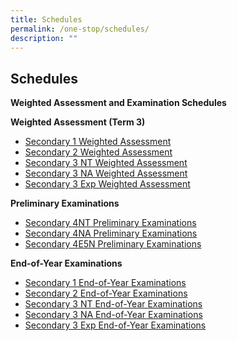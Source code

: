 ```yaml
---
title: Schedules
permalink: /one-stop/schedules/
description: ""
---
```

Schedules
---------

**Weighted Assessment and Examination Schedules**

**Weighted Assessment (Term 3)**

*   [Secondary 1 Weighted Assessment](https://stanthonyscanossiansec.moe.edu.sg/wp-content/uploads/2022/07/WA3-Student-Schedule-Sec-1.pdf)
*   [Secondary 2 Weighted Assessment](https://stanthonyscanossiansec.moe.edu.sg/wp-content/uploads/2022/07/WA3-Student-Schedule-Sec-2.pdf)
*   [Secondary 3 NT Weighted Assessment](https://stanthonyscanossiansec.moe.edu.sg/wp-content/uploads/2022/07/WA3-Student-Schedule-Sec-3NT.pdf)
*   [Secondary 3 NA Weighted Assessment](https://stanthonyscanossiansec.moe.edu.sg/wp-content/uploads/2022/07/WA3-Student-Schedule-Sec-3NA.pdf)
*   [Secondary 3 Exp Weighted Assessment](https://stanthonyscanossiansec.moe.edu.sg/wp-content/uploads/2022/07/WA3-Student-Schedule-Sec-3E.pdf)

**Preliminary Examinations**

*   [Secondary 4NT Preliminary Examinations](https://stanthonyscanossiansec.moe.edu.sg/wp-content/uploads/2022/07/Sec-4NT-Preliminary-Examination.pdf)
*   [Secondary 4NA Preliminary Examinations](https://stanthonyscanossiansec.moe.edu.sg/wp-content/uploads/2022/08/Sec-4NA-Preliminary-Examination-updated-25-July.pdf)
*   [Secondary 4E5N Preliminary Examinations](https://stanthonyscanossiansec.moe.edu.sg/wp-content/uploads/2022/08/Sec-4E5N-Preliminary-Examination-updated-25-July.pdf)

**End-of-Year Examinations**

*   [Secondary 1 End-of-Year Examinations](https://stanthonyscanossiansec.moe.edu.sg/wp-content/uploads/2022/09/1.-End-of-Year-Student-Schedule-Sec-1.pdf)
*   [Secondary 2 End-of-Year Examinations](https://stanthonyscanossiansec.moe.edu.sg/wp-content/uploads/2022/09/2.-End-of-Year-Student-Schedule-Sec-2.pdf)
*   [Secondary 3 NT End-of-Year Examinations](https://stanthonyscanossiansec.moe.edu.sg/wp-content/uploads/2022/09/3.-End-of-Year-Student-Schedule-Sec-3NT.pdf)
*   [Secondary 3 NA End-of-Year Examinations](https://stanthonyscanossiansec.moe.edu.sg/wp-content/uploads/2022/09/4.-End-of-Year-Student-Schedule-Sec-3NA.pdf)
*   [Secondary 3 Exp End-of-Year Examinations](https://stanthonyscanossiansec.moe.edu.sg/wp-content/uploads/2022/09/5.-End-of-Year-Student-Schedule-Sec-3Express.pdf)